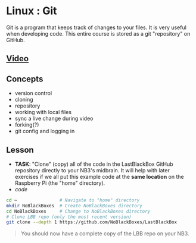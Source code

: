 # Linux : Git
Git is a program that keeps track of changes to your files. It is very useful when developing code. This entire course is stored as a git "repository" on GitHub.

## [Video](https://vimeo.com/1036825331)

## Concepts
- version control
- cloning
- repository
- working with local files
- sync a live change during video
- forking(?)
- git config and logging in

## Lesson

- **TASK**: "Clone" (copy) all of the code in the LastBlackBox GitHub repository directly to your NB3's midbrain. It will help with later exercises if we all put this example code at the **same location** on the Raspberry Pi (the "home" directory).
 - *code*
```bash
cd ~                # Navigate to "home" directory
mkdir NoBlackBoxes  # Create NoBlackBoxes directory
cd NoBlackBoxes     # Change to NoBlackBoxes directory  
# Clone LBB repo (only the most recent version)
git clone --depth 1 https://github.com/NoBlackBoxes/LastBlackBox
```

> You should now have a complete copy of the LBB repo on your NB3.